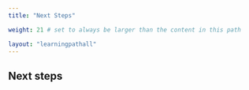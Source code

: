 ```yaml
---
title: "Next Steps"

weight: 21 # set to always be larger than the content in this path

layout: "learningpathall"
---
```


## Next steps